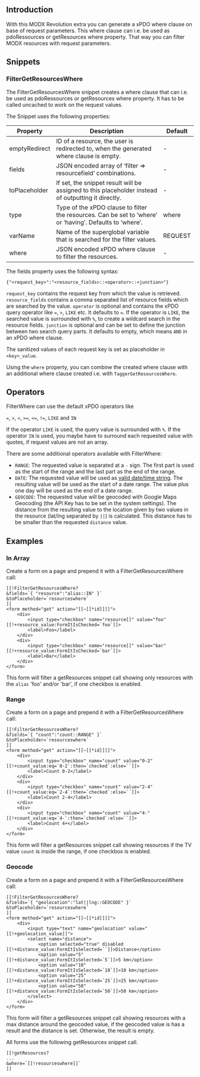 ## Introduction

With this MODX Revolution extra you can generate a xPDO where clause on base of
request parameters. This where clause can i.e. be used as pdoRessources or
getResources where property. That way you can filter MODX resources with request
parameters.

## Snippets

### FilterGetResourcesWhere

The FilterGetResourcesWhere snippet creates a where clause that can i.e. be used
as pdoRessources or getResources where property. It has to be called uncached to
work on the request values.

The Snippet uses the following properties:

| Property      | Description                                                                                              | Default |
|---------------|----------------------------------------------------------------------------------------------------------|---------|
| emptyRedirect | ID of a resource, the user is redirected to, when the generated where clause is empty.                   | -       |
| fields        | JSON encoded array of ‘filter => resourcefield’ combinations.                                            | -       |
| toPlaceholder | If set, the snippet result will be assigned to this placeholder instead of outputting it directly.       | -       |
| type          | Type of the xPDO clause to filter the resources. Can be set to ‘where’ or ‘having’. Defaults to ‘where’. | where   |
| varName       | Name of the superglobal variable that is searched for the filter values.                                 | REQUEST |
| where         | JSON encoded xPDO where clause to filter the resources.                                                  | -       |

The fields property uses the following syntax:

```
{"<request_key>":"<resource_fields>::<operator>::<junction>"}
```

`request_key` contains the request key from which the value is retrieved.
`resource_fields` contains a comma separated list of resource fields which are
searched by the value. `operator` is optional and contains the xPDO query
operator like `=`, `>`, `LIKE` etc. It defaults to `=`. If the operator is
`LIKE`, the searched value is surrounded with `%`, to create a wildcard search
in the resource fields. `junction` is optional and can be set to define the
junction between two search query parts. It defaults to empty, which means `AND`
in an xPDO where clause.

The sanitized values of each request key is set as placeholder in `<key>_value`.

Using the `where` property, you can combine the created where clause with an
additional where clause created i.e. with `TaggerGetResourcesWhere`.

## Operators

FilterWhere can use the default xPDO operators like 

`=`, `>`, `<`, `>=`, `<=`, `!=`, `LIKE` and `IN`

If the operator `LIKE` is used, the query value is surrounded with `%`. If the
operator `IN` is used, you maybe have to surround each requested value with
quotes, if request values are not an array.

There are some additional operators available with FilterWhere:

- `RANGE`: The requested value is separated at a `-` sign. The first part is used 
as the start of the range and the last part as the end of the range.
- `DATE`: The requested value will be used as [valid date/time
string](https://www.php.net/manual/en/datetime.formats.php). The resulting value
will be used as the start of a date range. The value plus one day will be used
as the end of a date range.
- `GEOCODE`: The requested value will be geocoded with Google Maps Geocoding
(the API Key has to be set in the system settings). The distance from the
resulting value to the location given by two values in the resource (lat/lng
separated by `||`) is calculated. This distance has to be smaller than the
requested `distance` value.

## Examples

### In Array

Create a form on a page and prepend it with a FilterGetResourcesWhere call:

```
[[!FilterGetResourcesWhere?
&fields=`{ "resource":"alias::IN" }`
&toPlaceholder=`resourceswhere`
]]
<form method="get" action="[[~[[*id]]]]">
    <div>
        <input type="checkbox" name="resource[]" value="foo" [[!+resource_value:FormItIsChecked=`foo`]]>
        <label>Foo</label>
    </div>
    <div>
        <input type="checkbox" name="resource[]" value="bar" [[!+resource_value:FormItIsChecked=`bar`]]>
        <label>Bar</label>
    </div>
</form>
```

This form will filter a getResources snippet call showing only resources with
the `alias` 'foo' and/or 'bar', if one checkbox is enabled.

### Range

Create a form on a page and prepend it with a FilterGetResourcesWhere call:

```
[[!FilterGetResourcesWhere?
&fields=`{ "count":"count::RANGE" }`
&toPlaceholder=`resourceswhere`
]]
<form method="get" action="[[~[[*id]]]]">
    <div>
        <input type="checkbox" name="count" value="0-2" [[!+count_value:eq=`0-2`:then=`checked`:else=``]]>
        <label>Count 0-2</label>
    </div>
    <div>
        <input type="checkbox" name="count" value="2-4" [[!+count_value:eq=`2-4`:then=`checked`:else=``]]>
        <label>Count 2-4</label>
    </div>
    <div>
        <input type="checkbox" name="count" value="4-" [[!+count_value:eq=`4-`:then=`checked`:else=``]]>
        <label>Count 4+</label>
    </div>    						
</form>
```

This form will filter a getResources snippet call showing resources if the TV
value `count` is inside the range, if one checkbox is enabled.

### Geocode

Create a form on a page and prepend it with a FilterGetResourcesWhere call:

```
[[!FilterGetResourcesWhere?
&fields=`{ "geolocation":"lat||lng::GEOCODE" }`
&toPlaceholder=`resourceswhere`
]]
<form method="get" action="[[~[[*id]]]]">
    <div>
        <input type="text" name="geolocation" value="[[!+geolocation_value]]">
        <select name="distance">
            <option selected="true" disabled [[!+distance_value:FormItIsSelected=``]]>Distance</option>
            <option value="5" [[!+distance_value:FormItIsSelected=`5`]]>5 km</option>
            <option value="10" [[!+distance_value:FormItIsSelected=`10`]]>10 km</option>
            <option value="25" [[!+distance_value:FormItIsSelected=`25`]]>25 km</option>
            <option value="50" [[!+distance_value:FormItIsSelected=`50`]]>50 km</option>
        </select>
    </div>    						
</form>
```

This form will filter a getResources snippet call showing resources with a max
distance around the geocoded value, if the geocoded value is has a result and
the distance is set. Otherwise, the result is empty.

All forms use the following getResources snippet call.

```
[[!getResources?
...
&where=`[[!resourceswhere]]`
]]
```
